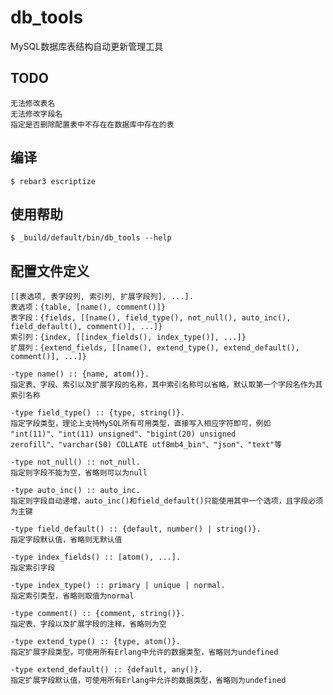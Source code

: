 db_tools
=====

MySQL数据库表结构自动更新管理工具


TODO
-----
    无法修改表名
    无法修改字段名
    指定是否删除配置表中不存在在数据库中存在的表

编译
-----

    $ rebar3 escriptize

使用帮助
---

    $ _build/default/bin/db_tools --help

配置文件定义
---

    [[表选项, 表字段列, 索引列, 扩展字段列], ...].
    表选项：{table, [name(), comment()]}
    表字段：{fields, [[name(), field_type(), not_null(), auto_inc(), field_default(), comment()], ...]}
    索引列：{index, [[index_fields(), index_type()], ...]}
    扩展列：{extend_fields, [[name(), extend_type(), extend_default(), comment()], ...]}
    
    -type name() :: {name, atom()}.
    指定表、字段、索引以及扩展字段的名称，其中索引名称可以省略，默认取第一个字段名作为其索引名称
    
    -type field_type() :: {type, string()}.
    指定字段类型，理论上支持MySQL所有可用类型，直接写入相应字符即可，例如 "int(11)"、"int(11) unsigned"、"bigint(20) unsigned zerofill"、"varchar(50) COLLATE utf8mb4_bin"、"json"、"text"等
    
    -type not_null() :: not_null.
    指定则字段不能为空，省略则可以为null
    
    -type auto_inc() :: auto_inc.
    指定则字段自动递增，auto_inc()和field_default()只能使用其中一个选项，且字段必须为主键
    
    -type field_default() :: {default, number() | string()}.
    指定字段默认值，省略则无默认值
    
    -type index_fields() :: [atom(), ...].
    指定索引字段
    
    -type index_type() :: primary | unique | normal.
    指定索引类型，省略则取值为normal
    
    -type comment() :: {comment, string()}.
    指定表、字段以及扩展字段的注释，省略则为空
    
    -type extend_type() :: {type, atom()}.
    指定扩展字段类型，可使用所有Erlang中允许的数据类型，省略则为undefined
    
    -type extend_default() :: {default, any()}.
    指定扩展字段默认值，可使用所有Erlang中允许的数据类型，省略则为undefined